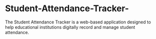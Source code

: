 # Student-Attendance-Tracker-
The Student Attendance Tracker is a web-based application designed to help educational institutions digitally record and manage student attendance.

